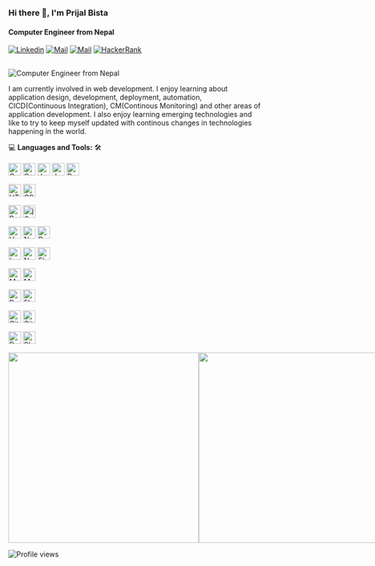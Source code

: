 ### Hi there 👋, I'm Prijal Bista
#### Computer Engineer from Nepal

[![Linkedin](https://img.shields.io/badge/LinkedIn-Prijal%20Bista-blue?logo=Linkedin&logoColor=blue&labelColor=black)](https://www.linkedin.com/in/prijal-bista/)
[![Mail](https://img.shields.io/badge/Gmail-pri1.zzal@gmail.com-blue?logo=Gmail&labelColor=black)](mailto:pri1.zzal@gmail.com)
[![Mail](https://img.shields.io/badge/Gmail-prijalbista19@gmail.com-blue?logo=Gmail&labelColor=black)](mailto:prijalbista19@gmail.com)
[![HackerRank](https://img.shields.io/badge/HackerRank-prijal_bista-brightgreen?logo=HackerRank&logoColor=Green&labelColor=black)](https://www.hackerrank.com/prijal_bista)
<h2></h2>

![Computer Engineer from Nepal](https://images.unsplash.com/photo-1509718443690-d8e2fb3474b7?ixid=MXwxMjA3fDB8MHxwaG90by1wYWdlfHx8fGVufDB8fHw%3D&ixlib=rb-1.2.1&auto=format&fit=crop&w=750&h=200&q=80)

I am currently involved in web development. I enjoy learning about application design, development, deployment, automation, CICD(Continuous Integration), CM(Continous Monitoring) and other areas of application development. I also enjoy learning emerging technologies and like to try to keep myself updated with continous changes in technologies happening in the world.

💻 **Languages and Tools:** 🛠️<br><br>
<img alt="C" height="25px" src="https://img.shields.io/badge/c%20-%2300599C.svg?&style=for-the-badge&logo=c&logoColor=white"/> <img alt="C++" height="25px" src="https://img.shields.io/badge/c++%20-%2300599C.svg?&style=for-the-badge&logo=c%2B%2B&ogoColor=white"/> <img alt="JavaScript" height="25px" src="https://img.shields.io/badge/javascript%20-%23323330.svg?&style=for-the-badge&logo=javascript&logoColor=%23F7DF1E"/> <img alt="Java" height="25px" src="https://img.shields.io/badge/java-%23ED8B00.svg?&style=for-the-badge&logo=java&logoColor=white"/> <img alt="Python" height="25px" src="https://img.shields.io/badge/python%20-%2314354C.svg?&style=for-the-badge&logo=python&logoColor=white"/>


<img alt="HTML5" height="25px" src="https://img.shields.io/badge/html5%20-%23E34F26.svg?&style=for-the-badge&logo=html5&logoColor=white"/> <img alt="CSS3" height="25px" src="https://img.shields.io/badge/css3%20-%231572B6.svg?&style=for-the-badge&logo=css3&logoColor=white"/>

<img alt="Bootstrap" height="25px" src="https://img.shields.io/badge/bootstrap%20-%23563D7C.svg?&style=for-the-badge&logo=bootstrap&logoColor=white"/> <img alt="jQuery" height="25px" src="https://img.shields.io/badge/jquery%20-%230769AD.svg?&style=for-the-badge&logo=jquery&logoColor=white"/>

<img alt="Vue.js" height="25px" src="https://img.shields.io/badge/vuejs%20-%2335495e.svg?&style=for-the-badge&logo=vue.js&logoColor=%234FC08D"/> <img alt="NuxtJS" height="25px" src="https://img.shields.io/badge/NuxtJS%20-black.svg?&style=for-the-badge&logo=NuxtJS&logoColor=white"/>
 <img alt="React" height="25px" src="https://img.shields.io/badge/react%20-%2320232a.svg?&style=for-the-badge&logo=react&logoColor=%2361DAFB"/>

<img alt="Laravel" height="25px" src="https://img.shields.io/badge/laravel%20-%23FF2D20.svg?&style=for-the-badge&logo=laravel&logoColor=white"/> <img alt="NodeJS" height="25px" src="https://img.shields.io/badge/node.js%20-%2343853D.svg?&style=for-the-badge&logo=node.js&logoColor=white"/> <img alt="Flask" height="25px" src="https://img.shields.io/badge/flask%20-%23000.svg?&style=for-the-badge&logo=flask&logoColor=white"/>

<img alt="MySQL" height="25px" src="https://img.shields.io/badge/mysql-%2300f.svg?&style=for-the-badge&logo=mysql&logoColor=white"/> <img alt="MongoDB" height="25px" src="https://img.shields.io/badge/MongoDB-%234ea94b.svg?&style=for-the-badge&logo=mongodb&logoColor=white"/>

<img alt="React Native" height="25px" src="https://img.shields.io/badge/react_native%20-%2320232a.svg?&style=for-the-badge&logo=react&logoColor=%2361DAFB"/> <img alt="Flutter" height="25px" src="https://img.shields.io/badge/Flutter%20-%2302569B.svg?&style=for-the-badge&logo=Flutter&logoColor=white" />

<img alt="Git" height="25px" src="https://img.shields.io/badge/git%20-%23F05033.svg?&style=for-the-badge&logo=git&logoColor=white"/>  <img alt="GitHub" height="25px" src="https://img.shields.io/badge/github%20-%23121011.svg?&style=for-the-badge&logo=github&logoColor=white"/>

<img alt="Docker" height="25px" src="https://img.shields.io/badge/docker%20-%230db7ed.svg?&style=for-the-badge&logo=docker&logoColor=white"/> <img alt="Shell Script" height="25px" src="https://img.shields.io/badge/shell_script%20-%23121011.svg?&style=for-the-badge&logo=gnu-bash&logoColor=white"/>

<p style="display: flex; justify-contect: space-between;">
  <img src="https://github-readme-stats.vercel.app/api?username=PrijalBista&show_icons=true&count_private=true&theme=dark" width="380px"/>
  <img src="https://github-readme-streak-stats.herokuapp.com/?user=PrijalBista" width="380px" />
</p>

![Profile views](https://gpvc.arturio.dev/PrijalBista)  
